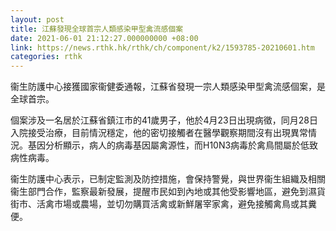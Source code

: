 ```yaml
---
layout: post
title: 江蘇發現全球首宗人類感染甲型禽流感個案
date: 2021-06-01 21:12:27.000000000 +08:00
link: https://news.rthk.hk/rthk/ch/component/k2/1593785-20210601.htm
categories: rthk
---
```


衞生防護中心接獲國家衞健委通報，江蘇省發現一宗人類感染甲型禽流感個案，是全球首宗。

個案涉及一名居於江蘇省鎮江市的41歲男子，他於4月23日出現病徵，同月28日入院接受治療，目前情況穩定，他的密切接觸者在醫學觀察期間沒有出現異常情況。基因分析顯示，病人的病毒基因屬禽源性，而H10N3病毒於禽鳥間屬於低致病性病毒。

衞生防護中心表示，已制定監測及防控措施，會保持警覺，與世界衞生組織及相關衞生部門合作，監察最新發展，提醒市民如到內地或其他受影響地區，避免到濕貨街市、活禽市場或農場，並切勿購買活禽或新鮮屠宰家禽，避免接觸禽鳥或其糞便。
